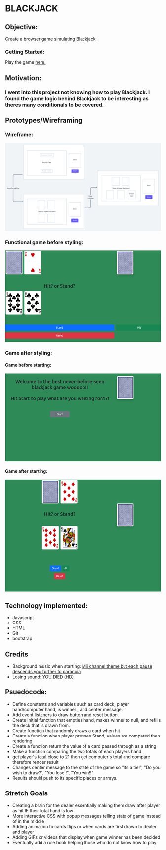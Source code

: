 # BLACKJACK
## Objective:
Create a browser game simulating Blackjack

### Getting Started:
Play the game [here.](https://wangmanlex.github.io/Blackjack/)

## Motivation:
### I went into this project not knowing how to play Blackjack. I found the game logic behind Blackjack to be interesting as theres many conditionals to be covered.

## Prototypes/Wireframing
### Wireframe:

![Wireframe](assets/Blackjack_Wireframe.png)

### Functional game before styling: 

![game-before-style](assets/Screenshot%20from%202021-10-21%2013-48-56.png)

### Game after styling:

#### Game before starting:
![game-before-start](assets/Screenshot%20from%202021-10-22%2010-01-06.png)

#### Game after starting:
![game-after-start](assets/Screenshot%20from%202021-10-22%2010-01-15.png)

## Technology implemented:
* Javascript
* CSS
* HTML
* Git
* bootstrap

## Credits
- Background music when starting: [Mii channel theme but each pause descends you further to paranoia](https://www.youtube.com/watch?v=EmOSk2wi0WI)
- Losing sound: [YOU DIED (HD)](https://www.youtube.com/watch?v=-ZGlaAxB7nI)
## Psuedocode:
- Define constants and variables such as card deck, player hand/computer hand, is winner , and center message.
- Add event listeners to draw button and reset button.
- Create initial function that empties hand, makes winner to null, and refills the deck that is drawn from.
- Create function that randomly draws a card when hit
- Create a function when player presses Stand, values are compared then rendering
- Create a function return the value of a card passed through as a string
- Make a function comparing the two totals of each players hand.
- get player's total close to 21 then get computer's total and compare therefore render result
- Changes center message to the state of the game so "Its a tie!", "Do you wish to draw?", "You lose !", "You win!!"
- Results should push to its specific places or arrays.

## Stretch Goals
- Creating a brain for the dealer essentially making them draw after player as hit IF their total hand is low
- More interactive CSS with popup messages telling state of game instead of in the middle
- Adding animation to cards flips or when cards are first drawn to dealer and player
- Adding GIFs or videos that display when game winner has been decided
- Eventually add a rule book helping those who do not know how to play